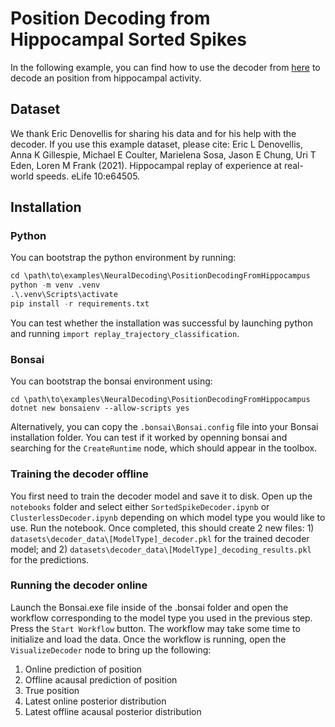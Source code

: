 # Position Decoding from Hippocampal Sorted Spikes

In the following example, you can find how to use the decoder from [here](https://github.com/Eden-Kramer-Lab/replay_trajectory_classification/tree/master?tab=readme-ov-file) to decode an position from hippocampal activity.

## Dataset

We thank Eric Denovellis for sharing his data and for his help with the decoder. If you use this example dataset, please cite: Eric L Denovellis, Anna K Gillespie, Michael E Coulter, Marielena Sosa, Jason E Chung, Uri T Eden, Loren M Frank (2021). Hippocampal replay of experience at real-world speeds. eLife 10:e64505.

## Installation

### Python

You can bootstrap the python environment by running:

```python
cd \path\to\examples\NeuralDecoding\PositionDecodingFromHippocampus
python -m venv .venv
.\.venv\Scripts\activate
pip install -r requirements.txt
```

You can test whether the installation was successful by launching python and running `import replay_trajectory_classification`.

### Bonsai

You can bootstrap the bonsai environment using:

```
cd \path\to\examples\NeuralDecoding\PositionDecodingFromHippocampus
dotnet new bonsaienv --allow-scripts yes
```

Alternatively, you can copy the `.bonsai\Bonsai.config` file into your Bonsai installation folder. You can test if it worked by openning bonsai and searching for the `CreateRuntime` node, which should appear in the toolbox.

### Training the decoder offline

You first need to train the decoder model and save it to disk. Open up the `notebooks` folder and select either `SortedSpikeDecoder.ipynb` or `ClusterlessDecoder.ipynb` depending on which model type you would like to use. Run the notebook. Once completed, this should create 2 new files: 1) `datasets\decoder_data\[ModelType]_decoder.pkl` for the trained decoder model; and 2) `datasets\decoder_data\[ModelType]_decoding_results.pkl` for the predictions.

### Running the decoder online

Launch the Bonsai.exe file inside of the .bonsai folder and open the workflow corresponding to the model type you used in the previous step. Press the `Start Workflow` button. The workflow may take some time to initialize and load the data. Once the workflow is running, open the `VisualizeDecoder` node to bring up the following:
1. Online prediction of position
2. Offline acausal prediction of position
3. True position
4. Latest online posterior distribution
5. Latest offline acausal posterior distribution
